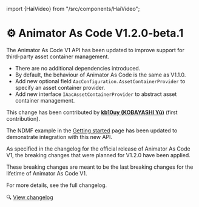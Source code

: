 ﻿---
date: 2024-11-30T11:10
---
import {HaiVideo} from "/src/components/HaiVideo";

# ⚙️ Animator As Code V1.2.0-beta.1

The Animator As Code V1 API has been updated to improve support for third-party asset container management.
- There are no additional dependencies introduced.
- By default, the behaviour of Animator As Code is the same as V1.1.0.
- Add new optional field `AacConfiguration.AssetContainerProvider` to specify an asset container provider.
- Add new interface `IAacAssetContainerProvider` to abstract asset container management.

This change has been contributed by **[kb10uy (KOBAYASHI Yū)](https://github.com/kb10uy)** (first contribution).

The NDMF example in the [Getting started](/docs/products/animator-as-code/getting-started) page has been updated to demonstrate
integration with this new API.

As specified in the changelog for the official release of Animator As Code V1, the breaking changes that were planned for V1.2.0 have been applied.

These breaking changes are meant to be the last breaking changes for the lifetime of Animator As Code V1.

For more details, see the full changelog.

🔍 [View changelog](/docs/changelogs/animator-as-code#120-beta1)